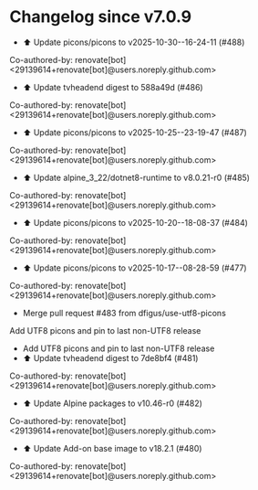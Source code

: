 # Changelog since v7.0.9
- ⬆️ Update picons/picons to v2025-10-30--16-24-11 (#488)

Co-authored-by: renovate[bot] <29139614+renovate[bot]@users.noreply.github.com> 
- ⬆️ Update tvheadend digest to 588a49d (#486)

Co-authored-by: renovate[bot] <29139614+renovate[bot]@users.noreply.github.com> 
- ⬆️ Update picons/picons to v2025-10-25--23-19-47 (#487)

Co-authored-by: renovate[bot] <29139614+renovate[bot]@users.noreply.github.com> 
- ⬆️ Update alpine_3_22/dotnet8-runtime to v8.0.21-r0 (#485)

Co-authored-by: renovate[bot] <29139614+renovate[bot]@users.noreply.github.com> 
- ⬆️ Update picons/picons to v2025-10-20--18-08-37 (#484)

Co-authored-by: renovate[bot] <29139614+renovate[bot]@users.noreply.github.com> 
- ⬆️ Update picons/picons to v2025-10-17--08-28-59 (#477)

Co-authored-by: renovate[bot] <29139614+renovate[bot]@users.noreply.github.com> 
- Merge pull request #483 from dfigus/use-utf8-picons

Add UTF8 picons and pin to last non-UTF8 release 
- Add UTF8 picons and pin to last non-UTF8 release 
- ⬆️ Update tvheadend digest to 7de8bf4 (#481)

Co-authored-by: renovate[bot] <29139614+renovate[bot]@users.noreply.github.com> 
- ⬆️ Update Alpine packages to v10.46-r0 (#482)

Co-authored-by: renovate[bot] <29139614+renovate[bot]@users.noreply.github.com> 
- ⬆️ Update Add-on base image to v18.2.1 (#480)

Co-authored-by: renovate[bot] <29139614+renovate[bot]@users.noreply.github.com> 
